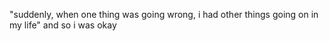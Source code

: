 "suddenly, when one thing was going wrong, i had other things going on in my life" and so i was okay